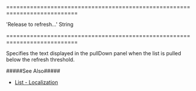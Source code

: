 <!--**
/*-------------------------------------------
    Auto-generated file. Do not modify.
-------------------------------------------

**-->
===========================================================================
<!--default-->'Release to refresh...'<!--/default-->
<!--type-->String<!--/type-->
===========================================================================

<!--shortDescription-->
Specifies the text displayed in the pullDown panel when the list is pulled below the refresh threshold.
<!--/shortDescription-->

<!--fullDescription-->
#####See Also#####
- [List - Localization](/Documentation/Guide/Widgets/List/Localization/)
<!--/fullDescription-->